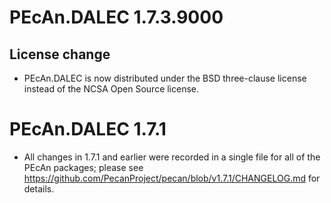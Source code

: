 # PEcAn.DALEC 1.7.3.9000

## License change
* PEcAn.DALEC is now distributed under the BSD three-clause license instead of the NCSA Open Source license.


# PEcAn.DALEC 1.7.1

* All changes in 1.7.1 and earlier were recorded in a single file for all of the PEcAn packages; please see 
https://github.com/PecanProject/pecan/blob/v1.7.1/CHANGELOG.md for details.
